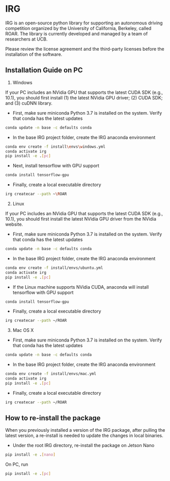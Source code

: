# IRG

IRG is an open-source python library for supporting an autonomous driving competition organized by the University of California, Berkeley, called ROAR. The library is currently developed and managed by a team of researchers at UCB.

Please review the license agreement and the third-party licenses before the installation of the software.

## Installation Guide on PC

1. Windows

If your PC includes an NVidia GPU that supports the latest CUDA SDK (e.g., 10.1), you should first install (1) the latest NVidia GPU driver; (2) CUDA SDK; and (3) cuDNN library.

- First, make sure miniconda Python 3.7 is installed on the system. Verify that conda has the latest updates
```bash
conda update -n base -c defaults conda
```

- In the base IRG project folder, create the IRG anaconda environment
```bash
conda env create -f install\envs\windows.yml
conda activate irg
pip install -e .[pc]
```

- Next, install tensorflow with GPU support
```bash
conda install tensorflow-gpu
```

- Finally, create a local executable directory
```bash
irg createcar --path ~\ROAR
```

2. Linux

If your PC includes an NVidia GPU that supports the latest CUDA SDK (e.g., 10.1), you should first install the latest NVidia GPU driver from the NVidia website.

- First, make sure miniconda Python 3.7 is installed on the system. Verify that conda has the latest updates
```bash
conda update -n base -c defaults conda
```

- In the base IRG project folder, create the IRG anaconda environment
```bash
conda env create -f install/envs/ubuntu.yml
conda activate irg
pip install -e .[pc]
```

- If the Linux machine supports NVidia CUDA, anaconda will  install tensorflow with GPU support
```bash
conda install tensorflow-gpu
```

- Finally, create a local executable directory
```bash
irg createcar --path ~/ROAR
```

3. Mac OS X

- First, make sure miniconda Python 3.7 is installed on the system. Verify that conda has the latest updates
```bash
conda update -n base -c defaults conda
```

- In the base IRG project folder, create the IRG anaconda environment
```bash
conda env create -f install/envs/mac.yml
conda activate irg
pip install -e .[pc]
```

- Finally, create a local executable directory
```bash
irg createcar --path ~/ROAR
```

## How to re-install the package

When you previously installed a version of the IRG package, after pulling the latest version, a re-install is needed to update the changes in local binaries. 

- Under the root IRG directory, re-install the package on Jetson Nano
```bash
pip install -e .[nano]
```
On PC, run
```bash
pip install -e .[pc]
```
